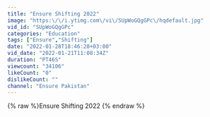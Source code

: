 ```yaml
---
title: "Ensure Shifting 2022"
image: "https:\/\/i.ytimg.com\/vi\/SUpWoGQgGPc\/hqdefault.jpg"
vid_id: "SUpWoGQgGPc"
categories: "Education"
tags: ["Ensure","Shifting"]
date: "2022-01-28T18:46:28+03:00"
vid_date: "2022-01-21T11:08:34Z"
duration: "PT46S"
viewcount: "34106"
likeCount: "0"
dislikeCount: ""
channel: "Ensure Pakistan"
---
```

{% raw %}Ensure Shifting 2022 {% endraw %}
